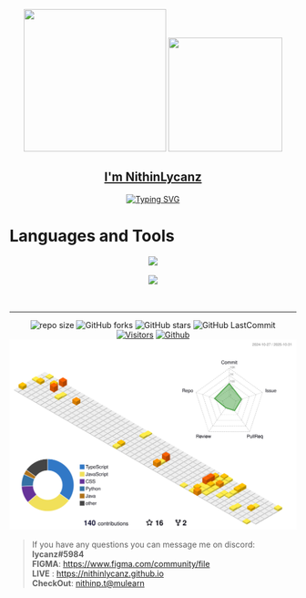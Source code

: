 

<div align='center'>
<p align="center">
<p><img src= "https://media.giphy.com/media/jAzS2VUgF0yq6UBu7l/giphy.gif" width="250px" height="250px"> 
 <img src= "https://github.com/nithinlycanz/nithinlycanz/assets/81744339/6e67411e-b490-4fa3-b65c-4b1fe15eed4c"  width="200px" height="200px"  >
<a href = "nithinlycanz.github.io"><h2>I'm NithinLycanz</h2></a></p>
</p>
<a href="https://git.io/typing-svg"><img src="https://readme-typing-svg.demolab.com?font=Fira+Code&pause=1000&random=false&width=435&lines=Nithin+is+a+web+designer+;and+back-end+developer.;He+crafts+responsive+websites;where+technologies+meet+creativity." alt="Typing SVG" /></a>
</div>

</p>
<div>
<div><p><h1> Languages and Tools</h4></div></p>
 
</div>
<p align="center">
  <a href="https://skillicons.dev">
<!--    <img src="https://skillicons.dev/icons?i=html,css,jquery,git,mysql,mongodb,firebase,java,js,r,py,tensorflow,figma,github"/> -->
    <img src="https://skillicons.dev/icons?i=html,css,git,mysql,java,js,py,figma,github"/>
  </a>
</p>

<p align="center">
  <a href="https://skillicons.dev">
<!--    <img src="https://skillicons.dev/icons?i=gitlab,androidstudio,idea,vscode,visualstudio,eclipse,idea,jenkins,docker,atom,azure,codepen"/> -->
   <img src="https://skillicons.dev/icons?i=androidstudio,vscode"/>
  </a>
</p>
<br>
</div>


<hr/>
<div align="center">

![repo size](https://img.shields.io/github/repo-size/nithinlycanz/nithinlycanz?label=Repo%20Size&style=for-the-badge&labelColor=black&color=20bf6b)
![GitHub forks](https://img.shields.io/github/forks/nithinlycanz/nithinlycanz?&labelColor=black&color=0fb9b1&style=for-the-badge)
![GitHub stars](https://img.shields.io/github/stars/nithinlycanz/nithinlycanz?&labelColor=black&color=f7b731&style=for-the-badge)
![GitHub LastCommit](https://img.shields.io/github/last-commit/nithinlycanz/nithinlycanz?logo=github&labelColor=black&color=d1d8e0&style=for-the-badge)
 <br>
 [![Visitors](https://api.visitorbadge.io/api/visitors?path=https%3A%2F%2Fgithub.com%2Fnithinlycanz&countColor=%23263759)](https://visitorbadge.io/status?path=https%3A%2F%2Fgithub.com%2Fnithinlycanz)
[![Github](https://img.shields.io/github/followers/nithinlycanz?label=Follow&style=social)](https://github.com/nithinlycanz)
![](./profile-3d-contrib/profile-green-animate.svg)
</div>
 <p align='center'>



> If you have any questions you can message me on discord: **lycanz#5984**  
> **FIGMA**: https://www.figma.com/community/file <br>
> **LIVE** : https://nithinlycanz.github.io <br>
> **CheckOut**: [nithinp.t@mulearn](./profile/nithinp.t@mulearn.md) 
